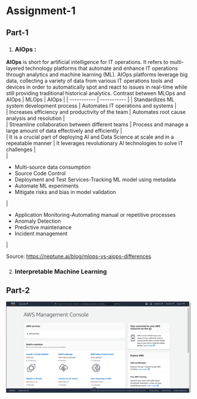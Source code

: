 # Assignment-1
## Part-1
1. ### AIOps :
  **AIOps** is short for artificial intelligence for IT operations. It refers to multi-layered technology platforms that automate and enhance IT operations through analytics and machine learning (ML). AIOps platforms leverage big data, collecting a variety of data from various IT operations tools and devices in order to automatically spot and react to issues in real-time while still providing traditional historical analytics.
  Contrast between MLOps and AIOps
  | MLOps | AIOps |
  | ----------- | ----------- |
  | Standardizes ML system development process | Automates IT operations and systems |    
  | Increases efficiency and productivity of the team	| Automates root cause analysis and resolution |    
  | Streamline collaboration between different teams | Process and manage a large amount of data effectively and efficiently |    
  | It is a crucial part of deploying AI and Data Science at scale and in a repeatable manner | It leverages revolutionary AI technologies to solve IT challenges |    
  |  <ul><li>Multi-source data consumption</li><li>Source Code Control</li><li>Deployment and Test Services-Tracking ML model using metadata</li><li>Automate ML experiments</li><li>Mitigate risks and bias in model validation</li></ul> |  <ul><li>Application Monitoring-Automating manual or repetitive processes</li><li>Anomaly Detection</li><li>Predictive maintenance</li><li> Incident management</li></ul> | 
  
  Source: https://neptune.ai/blog/mlops-vs-aiops-differences 
  
2. ### Interpretable Machine Learning


## Part-2
![alt text](https://github.com/Renati-Saathwick-Reddy/Fundamentals_of_MLOps_190050100/blob/main/Week1/AWS%20console.png)
